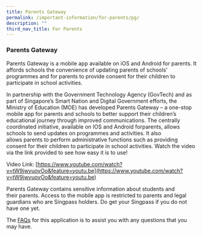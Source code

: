 ```yaml
---
title: Parents Gateway
permalink: /important-information/for-parents/pg/
description: ""
third_nav_title: For Parents
---
```

### **Parents Gateway**
Parents Gateway is a mobile app available on iOS and Android for parents. It affords schools the convenience of updating parents of schools’ programmes and for parents to provide consent for their children to participate in school activities.

In partnership with the Government Technology Agency (GovTech) and as part of Singapore’s Smart Nation and Digital Government efforts, the Ministry of Education (MOE) has developed Parents Gateway – a one-stop mobile app for parents and schools to better support their children’s educational journey through improved communications. The centrally coordinated initiative, available on IOS and Android forparents, allows schools to send updates on programmes and activities. It also allows parents to perform administrative functions such as providing consent for their children to participate in school activities. Watch the video via the link provided to see how easy it is to use!

Video Link: [https://www.youtube.com/watch?v=tW9jwyuovOo&feature=youtu.be](https://www.youtube.com/watch?v=tW9jwyuovOo&feature=youtu.be)

Parents Gateway contains sensitive information about students and their parents. Access to the mobile app is restricted to parents and legal guardians who are Singpass holders. Do get your Singpass if you do not have one yet.

The [FAQs](/files/parents%20gateway.pdf) for this application is to assist you with any questions that you may have.